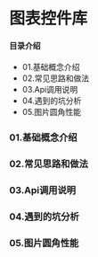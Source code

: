 # 图表控件库
#### 目录介绍
- 01.基础概念介绍
- 02.常见思路和做法
- 03.Api调用说明
- 04.遇到的坑分析
- 05.图片圆角性能



### 01.基础概念介绍



### 02.常见思路和做法



### 03.Api调用说明




### 04.遇到的坑分析



### 05.图片圆角性能














